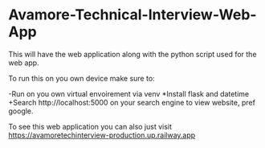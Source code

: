 # Avamore-Technical-Interview-Web-App
This will have the web application along with the python script used for the web app.

To run this on you own device make sure to:

-Run on you own virtual envoirement via venv
*Install flask and datetime
+Search http://localhost:5000 on your search engine to view website, pref google.

To see this web application you can also just visit https://avamoretechinterview-production.up.railway.app
